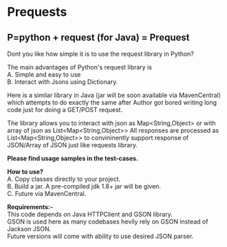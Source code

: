 # Prequests
## P=python + request (for Java) = Prequest

Dont you like how simple it is to use the request library in Python?  

The main advantages of Python's request library is  
A. Simple and easy to use  
B. Interact with Jsons using Dictionary. 

Here is a similar library in Java (jar will be soon available via MavenCentral) which attempts to do exactly the same after Author got bored writing long code just for doing a GET/POST request. 

The library allows you to interact with json as Map<String,Object> or with array of json as List<Map<String,Object>>
All responses are processed as List<Map<String,Object>> to convininently support response of JSON/Array of JSON just like requests library. 

**Please find usage samples in the test-cases.** 

**How to use?**   
A. Copy classes directly to your project.  
B. Build a jar. A pre-compiled jdk 1.8+ jar will be given.  
C. Future via MavenCentral.  

**Requirements:-**  
This code depends on Java HTTPClient and GSON library.  
GSON is used here as many codebases hevily rely on GSON instead of Jackson JSON.  
Future versions will come with ability to use desired JSON parser.  
